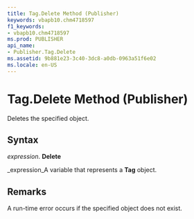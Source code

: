 ```yaml
---
title: Tag.Delete Method (Publisher)
keywords: vbapb10.chm4718597
f1_keywords:
- vbapb10.chm4718597
ms.prod: PUBLISHER
api_name:
- Publisher.Tag.Delete
ms.assetid: 9b881e23-3c40-3dc8-a0db-0963a51f6e02
ms.locale: en-US
---
```



# Tag.Delete Method (Publisher)

Deletes the specified object.


## Syntax

 _expression_. **Delete**

 _expression_A variable that represents a  **Tag** object.


## Remarks

A run-time error occurs if the specified object does not exist.


